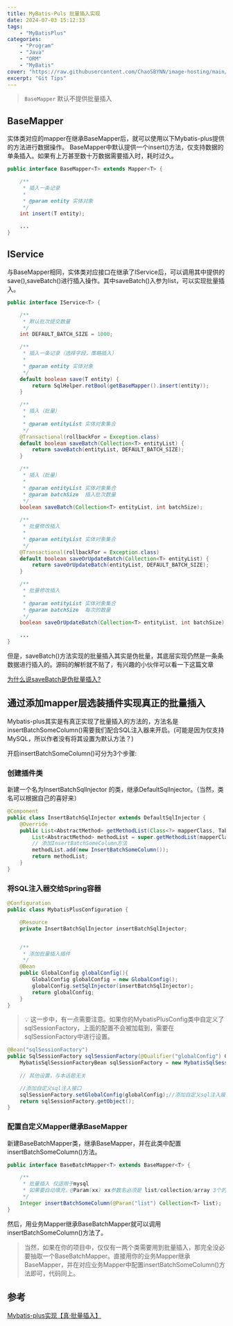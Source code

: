 ```yaml
---
title: MyBatis-Puls 批量插入实现
date: 2024-07-03 15:12:33
tags: 
    - "MyBatisPlus"
categories:
    - "Program"
    - "Java"
    - "ORM"
    - "MyBatis"
cover: "https://raw.githubusercontent.com/ChaoSBYNN/image-hosting/main/program/mybatis-plus.png"
excerpt: "Git Tips"
---
```


> `BaseMapper` 默认不提供批量插入

## BaseMapper

实体类对应的mapper在继承BaseMapper后，就可以使用以下Mybatis-plus提供的方法进行数据操作。
BaseMapper中默认提供一个insert()方法，仅支持数据的单条插入。如果有上万甚至数十万数据需要插入时，耗时过久。

```java
public interface BaseMapper<T> extends Mapper<T> {

    /**
     * 插入一条记录
     *
     * @param entity 实体对象
     */
    int insert(T entity);

    ...
}
```

## IService

与BaseMapper相同，实体类对应接口在继承了IService后，可以调用其中提供的save(),saveBatch()进行插入操作。其中saveBatch()入参为list，可以实现批量插入。

```java
public interface IService<T> {

    /**
     * 默认批次提交数量
     */
    int DEFAULT_BATCH_SIZE = 1000;

    /**
     * 插入一条记录（选择字段，策略插入）
     *
     * @param entity 实体对象
     */
    default boolean save(T entity) {
        return SqlHelper.retBool(getBaseMapper().insert(entity));
    }

    /**
     * 插入（批量）
     *
     * @param entityList 实体对象集合
     */
    @Transactional(rollbackFor = Exception.class)
    default boolean saveBatch(Collection<T> entityList) {
        return saveBatch(entityList, DEFAULT_BATCH_SIZE);
    }

    /**
     * 插入（批量）
     *
     * @param entityList 实体对象集合
     * @param batchSize  插入批次数量
     */
    boolean saveBatch(Collection<T> entityList, int batchSize);

    /**
     * 批量修改插入
     *
     * @param entityList 实体对象集合
     */
    @Transactional(rollbackFor = Exception.class)
    default boolean saveOrUpdateBatch(Collection<T> entityList) {
        return saveOrUpdateBatch(entityList, DEFAULT_BATCH_SIZE);
    }

    /**
     * 批量修改插入
     *
     * @param entityList 实体对象集合
     * @param batchSize  每次的数量
     */
    boolean saveOrUpdateBatch(Collection<T> entityList, int batchSize);

    ...
}
```

但是，saveBatch()方法实现的批量插入其实是伪批量，其底层实现仍然是一条条数据进行插入的。源码的解析就不贴了，有兴趣的小伙伴可以看一下这篇文章

[为什么说saveBatch是伪批量插入?](https://www.cnblogs.com/chcha1/p/16340254.html)

## 通过添加mapper层选装插件实现真正的批量插入

Mybatis-plus其实是有真正实现了批量插入的方法的，方法名是insertBatchSomeColumn()需要我们配合SQL注入器来开启。(可能是因为仅支持MySQL，所以作者没有将其设置为默认方法？)

开启insertBatchSomeColumn()可分为3个步骤:

### 创建插件类

新建一个名为InsertBatchSqlInjector 的类，继承DefaultSqlInjector。（当然，类名可以根据自己的喜好来）

```java
@Component
public class InsertBatchSqlInjector extends DefaultSqlInjector {
    @Override
    public List<AbstractMethod> getMethodList(Class<?> mapperClass, TableInfo tableInfo) {
        List<AbstractMethod> methodList = super.getMethodList(mapperClass, tableInfo);
        // 添加InsertBatchSomeColumn方法
        methodList.add(new InsertBatchSomeColumn());
        return methodList;
    }
}
```

### 将SQL注入器交给Spring容器

```java
@Configuration
public class MybatisPlusConfiguration {

    @Resource
    private InsertBatchSqlInjector insertBatchSqlInjector;


    /**
     * 添加批量插入插件
     */
    @Bean
    public GlobalConfig globalConfig(){
        GlobalConfig globalConfig = new GlobalConfig();
        globalConfig.setSqlInjector(insertBatchSqlInjector);
        return globalConfig;
    }
}
```

> 💡 这一步中，有一点需要注意。如果你的MybatisPlusConfig类中自定义了sqlSessionFactory，上面的配置不会被加载到，需要在sqlSessionFactory中进行设置。

```java
@Bean("sqlSessionFactory")
public SqlSessionFactory sqlSessionFactory(@Qualifier("globalConfig") GlobalConfig globalConfig ) throws Exception {
    MybatisSqlSessionFactoryBean sqlSessionFactory = new MybatisSqlSessionFactoryBean();
        
	// 其他设置，与本话题无关

    //添加自定义sql注入接口
    sqlSessionFactory.setGlobalConfig(globalConfig);//添加自定义sql注入接口
    return sqlSessionFactory.getObject();
}
```

### 配置自定义Mapper继承BaseMapper

新建BaseBatchMapper类，继承BaseMapper，并在此类中配置insertBatchSomeColumn()方法。

```java
public interface BaseBatchMapper<T> extends BaseMapper<T> {

    /**
     * 批量插入 仅适用于mysql
     * 如果要自动填充，@Param(xx) xx参数名必须是 list/collection/array 3个的其中之一
     */
    Integer insertBatchSomeColumn(@Param("list") Collection<T> list);
}
```

然后，用业务Mapper继承BaseBatchMapper就可以调用insertBatchSomeColumn()方法了。

> 当然，如果在你的项目中，仅仅有一两个类需要用到批量插入，那完全没必要抽取一个BaseBatchMapper。直接用你的业务Mapper继承BaseMapper，并在对应业务Mapper中配置insertBatchSomeColumn()方法即可，代码同上。

## 参考

[Mybatis-plus实现【真·批量插入】](https://blog.csdn.net/knock_me/article/details/132165909)